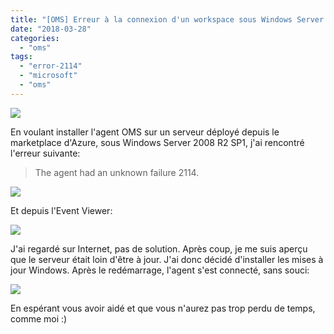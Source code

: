 ```yaml
---
title: "[OMS] Erreur à la connexion d'un workspace sous Windows Server 2008 R2 SP1"
date: "2018-03-28"
categories: 
  - "oms"
tags: 
  - "error-2114"
  - "microsoft"
  - "oms"
---
```


[![](https://cloudyjourney.fr/wp-content/uploads/2018/01/OMS.png)](https://cloudyjourney.fr/wp-content/uploads/2018/01/OMS.png)

En voulant installer l'agent OMS sur un serveur déployé depuis le marketplace d'Azure, sous Windows Server 2008 R2 SP1, j'ai rencontré l'erreur suivante:

> The agent had an unknown failure 2114.

[![](https://cloudyjourney.fr/wp-content/uploads/2018/03/OMSError02.jpg)](https://cloudyjourney.fr/wp-content/uploads/2018/03/OMSError02.jpg)

Et depuis l'Event Viewer:

[![](https://cloudyjourney.fr/wp-content/uploads/2018/03/OMSError01.jpg)](https://cloudyjourney.fr/wp-content/uploads/2018/03/OMSError01.jpg)

J'ai regardé sur Internet, pas de solution. Après coup, je me suis aperçu que le serveur était loin d'être à jour. J'ai donc décidé d'installer les mises à jour Windows. Après le redémarrage, l'agent s'est connecté, sans souci:

[![](https://cloudyjourney.fr/wp-content/uploads/2018/03/OMSError03.png)](https://cloudyjourney.fr/wp-content/uploads/2018/03/OMSError03.png)

En espérant vous avoir aidé et que vous n'aurez pas trop perdu de temps, comme moi :)
